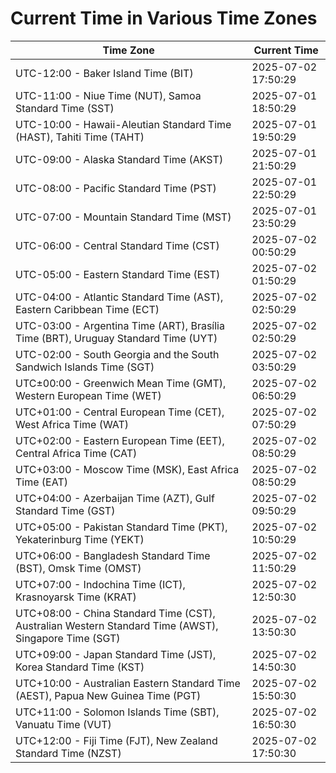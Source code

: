 # Current Time in Various Time Zones

| Time Zone | Current Time |
|-----------|--------------|
| UTC-12:00 - Baker Island Time (BIT) | 2025-07-02 17:50:29 |
| UTC-11:00 - Niue Time (NUT), Samoa Standard Time (SST) | 2025-07-01 18:50:29 |
| UTC-10:00 - Hawaii-Aleutian Standard Time (HAST), Tahiti Time (TAHT) | 2025-07-01 19:50:29 |
| UTC-09:00 - Alaska Standard Time (AKST) | 2025-07-01 21:50:29 |
| UTC-08:00 - Pacific Standard Time (PST) | 2025-07-01 22:50:29 |
| UTC-07:00 - Mountain Standard Time (MST) | 2025-07-01 23:50:29 |
| UTC-06:00 - Central Standard Time (CST) | 2025-07-02 00:50:29 |
| UTC-05:00 - Eastern Standard Time (EST) | 2025-07-02 01:50:29 |
| UTC-04:00 - Atlantic Standard Time (AST), Eastern Caribbean Time (ECT) | 2025-07-02 02:50:29 |
| UTC-03:00 - Argentina Time (ART), Brasília Time (BRT), Uruguay Standard Time (UYT) | 2025-07-02 02:50:29 |
| UTC-02:00 - South Georgia and the South Sandwich Islands Time (SGT) | 2025-07-02 03:50:29 |
| UTC±00:00 - Greenwich Mean Time (GMT), Western European Time (WET) | 2025-07-02 06:50:29 |
| UTC+01:00 - Central European Time (CET), West Africa Time (WAT) | 2025-07-02 07:50:29 |
| UTC+02:00 - Eastern European Time (EET), Central Africa Time (CAT) | 2025-07-02 08:50:29 |
| UTC+03:00 - Moscow Time (MSK), East Africa Time (EAT) | 2025-07-02 08:50:29 |
| UTC+04:00 - Azerbaijan Time (AZT), Gulf Standard Time (GST) | 2025-07-02 09:50:29 |
| UTC+05:00 - Pakistan Standard Time (PKT), Yekaterinburg Time (YEKT) | 2025-07-02 10:50:29 |
| UTC+06:00 - Bangladesh Standard Time (BST), Omsk Time (OMST) | 2025-07-02 11:50:29 |
| UTC+07:00 - Indochina Time (ICT), Krasnoyarsk Time (KRAT) | 2025-07-02 12:50:30 |
| UTC+08:00 - China Standard Time (CST), Australian Western Standard Time (AWST), Singapore Time (SGT) | 2025-07-02 13:50:30 |
| UTC+09:00 - Japan Standard Time (JST), Korea Standard Time (KST) | 2025-07-02 14:50:30 |
| UTC+10:00 - Australian Eastern Standard Time (AEST), Papua New Guinea Time (PGT) | 2025-07-02 15:50:30 |
| UTC+11:00 - Solomon Islands Time (SBT), Vanuatu Time (VUT) | 2025-07-02 16:50:30 |
| UTC+12:00 - Fiji Time (FJT), New Zealand Standard Time (NZST) | 2025-07-02 17:50:30 |
